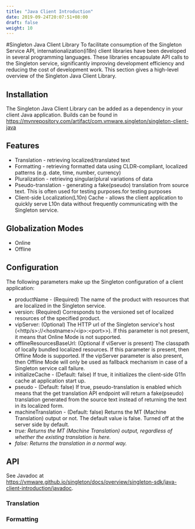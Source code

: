 ```yaml
---
title: "Java Client Introduction"
date: 2019-09-24T20:07:51+08:00
draft: false
weight: 10
---
```


#Singleton Java Client Library
To facilitate consumption of the Singleton Service API, internationalization(i18n) client libraries have been
developed in several programming languages. These libraries encapsulate API calls to the Singleton service, 
significantly improving development efficiency and reducing the cost of development work. 
This section gives a high-level overview of the Singleton Java Client Library.

## Installation
The Singleton Java Client Library can be added as a dependency in your client Java application. 
Builds can be found in https://mvnrepository.com/artifact/com.vmware.singleton/singleton-client-java

## Features
- Translation - retrieving localized/translated text
- Formatting - retrieving formatted data using CLDR-compliant, localized patterns (e.g. date, time, number, currency) 
- Pluralization - retrieving singular/plural variations of data 
- Pseudo-translation - generating a fake(pseudo) translation from source text. This is often used for testing purposes.for testing purposes
- Client-side Localization(L10n) Cache - allows the client application to quickly serve L10n data 
without frequently communicating with the Singleton service.

## Globalization Modes
- Online   
- Offline  

## Configuration
The following parameters make up the Singleton configuration of a client application:

- productName - (Required) The name of the product with resources that are localized in the Singleton service.
- version: (Required) Corresponds to the versioned set of localized resources of the specified product.  
- vipServer: (Optional) The HTTP url of the Singleton service's host (<http/s>://\<hostname>/\<ip>:\<port>>).
If this parameter is not present, it means that Online Mode is not supported.
- offlineResourcesBaseUrl: (Optional if viServer is present) The classpath of locally bundled localized resources.
If this parameter is present, then Offline Mode is supported. If the vipServer parameter is also present, 
then Offline Mode will only be used as fallback mechanism in case of a Singleton service call failure.
- initializeCache - (Default: false) If true, it initializes the client-side G11n cache at application start up.
- pseudo - (Default: false) If true, pseudo-translation is enabled which means that the get translation API endpoint will 
return a fake(pseudo) translation generated from the source text instead of returning the text in its localized form.
- machineTranslation - (Default: false) Returns the MT (Machine Translation) output or not. The default value is false. Turned off at the server side by default.
- *true: Returns the MT (Machine Translation) output, regardless of whether the existing translation is here.*
- *false: Returns the translation in a normal way.*

## API

See Javadoc at https://vmware.github.io/singleton/docs/overview/singleton-sdk/java-client-introduction/javadoc.

### Translation

### Formatting


